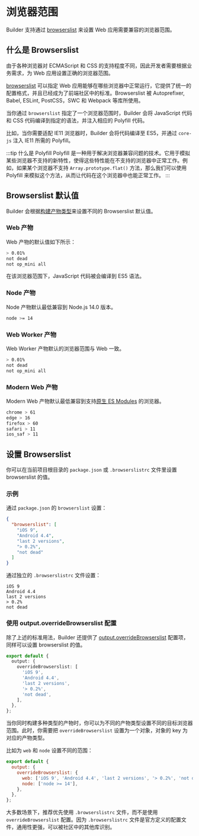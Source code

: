 # 浏览器范围

Builder 支持通过 [browserslist](https://browsersl.ist/) 来设置 Web 应用需要兼容的浏览器范围。

## 什么是 Browserslist

由于各种浏览器对 ECMAScript 和 CSS 的支持程度不同，因此开发者需要根据业务需求，为 Web 应用设置正确的浏览器范围。

[browserslist](https://browsersl.ist/) 可以指定 Web 应用能够在哪些浏览器中正常运行，它提供了统一的配置格式，并且已经成为了前端社区中的标准。Browserslist 被 Autoprefixer, Babel, ESLint, PostCSS，SWC 和 Webpack 等库所使用。

当你通过 `browserslist` 指定了一个浏览器范围时，Builder 会将 JavaScript 代码和 CSS 代码编译到指定的语法，并注入相应的 Polyfill 代码。

比如，当你需要适配 IE11 浏览器时，Builder 会将代码编译至 ES5，并通过 `core-js` 注入 IE11 所需的 Polyfill。

:::tip 什么是 Polyfill
Polyfill 是一种用于解决浏览器兼容问题的技术。它用于模拟某些浏览器不支持的新特性，使得这些特性能在不支持的浏览器中正常工作。例如，如果某个浏览器不支持 `Array.prototype.flat()` 方法，那么我们可以使用 Polyfill 来模拟这个方法，从而让代码在这个浏览器中也能正常工作。
:::

## Browserslist 默认值

Builder 会根据[构建产物类型](/guide/basic/build-target.html)来设置不同的 Browserslist 默认值。

### Web 产物

Web 产物的默认值如下所示：

```bash
> 0.01%
not dead
not op_mini all
```

在该浏览器范围下，JavaScript 代码被会编译到 ES5 语法。

### Node 产物

Node 产物默认最低兼容到 Node.js 14.0 版本。

```bash
node >= 14
```

### Web Worker 产物

Web Worker 产物默认的浏览器范围与 Web 一致。

```bash
> 0.01%
not dead
not op_mini all
```

### Modern Web 产物

Modern Web 产物默认最低兼容到支持[原生 ES Modules](https://developer.mozilla.org/en-US/docs/Web/JavaScript/Guide/Modules) 的浏览器。

```bash
chrome > 61
edge > 16
firefox > 60
safari > 11
ios_saf > 11
```

## 设置 Browserslist

你可以在当前项目根目录的 `package.json` 或 `.browserslistrc` 文件里设置 browserslist 的值。

### 示例

通过 `package.json` 的 `browserslist` 设置：

```json
{
  "browserslist": [
    "iOS 9",
    "Android 4.4",
    "last 2 versions",
    "> 0.2%",
    "not dead"
  ]
}
```

通过独立的 `.browserslistrc` 文件设置：

```
iOS 9
Android 4.4
last 2 versions
> 0.2%
not dead
```

### 使用 output.overrideBrowserslist 配置

除了上述的标准用法，Builder 还提供了 [output.overrideBrowserslist](/zh/api/config-output.html#output-overridebrowserslist) 配置项，同样可以设置 browserslist 的值。

```ts
export default {
  output: {
    overrideBrowserslist: [
      'iOS 9',
      'Android 4.4',
      'last 2 versions',
      '> 0.2%',
      'not dead',
    ],
  },
};
```

当你同时构建多种类型的产物时，你可以为不同的产物类型设置不同的目标浏览器范围。此时，你需要把 `overrideBrowserslist` 设置为一个对象，对象的 key 为对应的产物类型。

比如为 `web` 和 `node` 设置不同的范围：

```js
export default {
  output: {
    overrideBrowserslist: {
      web: ['iOS 9', 'Android 4.4', 'last 2 versions', '> 0.2%', 'not dead'],
      node: ['node >= 14'],
    },
  },
};
```

大多数场景下，推荐优先使用 `.browserslistrc` 文件，而不是使用 `overrideBrowserslist` 配置。因为 `.browserslistrc` 文件是官方定义的配置文件，通用性更强，可以被社区中的其他库识别。
